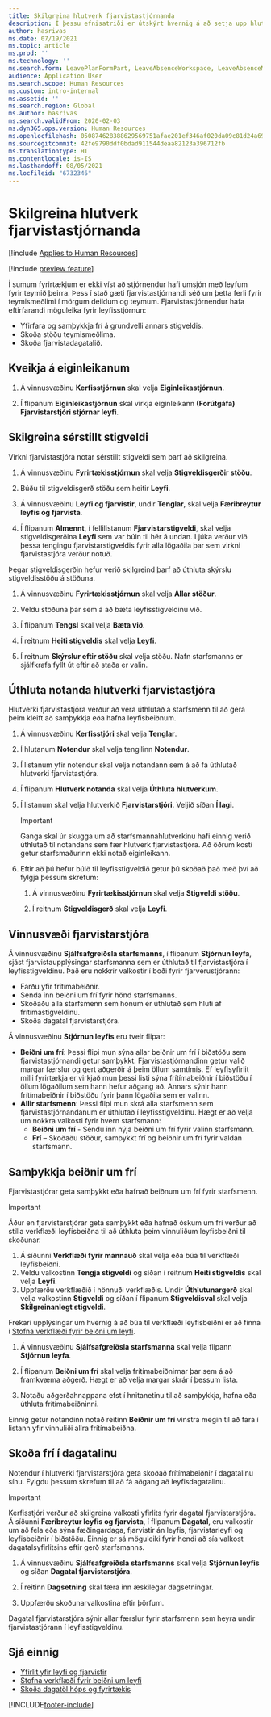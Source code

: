 ```yaml
---
title: Skilgreina hlutverk fjarvistastjórnanda
description: Í þessu efnisatriði er útskýrt hvernig á að setja upp hlutverk fjarvistastjórnanda fyrir stjórnun á leyfi starfsmanns.
author: hasrivas
ms.date: 07/19/2021
ms.topic: article
ms.prod: ''
ms.technology: ''
ms.search.form: LeavePlanFormPart, LeaveAbsenceWorkspace, LeaveAbsenceManager
audience: Application User
ms.search.scope: Human Resources
ms.custom: intro-internal
ms.assetid: ''
ms.search.region: Global
ms.author: hasrivas
ms.search.validFrom: 2020-02-03
ms.dyn365.ops.version: Human Resources
ms.openlocfilehash: 050874628388629569751afae201ef346af020da09c81d24a69e1a4b5eb41b6f
ms.sourcegitcommit: 42fe9790ddf0bdad911544deaa82123a396712fb
ms.translationtype: HT
ms.contentlocale: is-IS
ms.lasthandoff: 08/05/2021
ms.locfileid: "6732346"
---
```

# <a name="configure-the-absence-manager-role"></a>Skilgreina hlutverk fjarvistastjórnanda

[!include [Applies to Human Resources](../includes/applies-to-hr.md)]

[!include [preview feature](./includes/preview-feature.md)]

Í sumum fyrirtækjum er ekki víst að stjórnendur hafi umsjón með leyfum fyrir teymið þeirra. Þess í stað gæti fjarvistastjórnandi séð um þetta ferli fyrir teymismeðlimi í mörgum deildum og teymum. Fjarvistastjórnendur hafa eftirfarandi möguleika fyrir leyfisstjórnun:

- Yfirfara og samþykkja frí á grundvelli annars stigveldis.
- Skoða stöðu teymismeðlima.
- Skoða fjarvistadagatalið.

## <a name="turn-on-the-feature"></a>Kveikja á eiginleikanum

1. Á vinnusvæðinu **Kerfisstjórnun** skal velja **Eiginleikastjórnun**.

2. Í flipanum **Eiginleikastjórnun** skal virkja eiginleikann **(Forútgáfa) Fjarvistarstjóri stjórnar leyfi**.

## <a name="define-a-custom-hierarchy"></a>Skilgreina sérstillt stigveldi

Virkni fjarvistastjóra notar sérstillt stigveldi sem þarf að skilgreina.

1. Á vinnusvæðinu **Fyrirtækisstjórnun** skal velja **Stigveldisgerðir stöðu**.

2. Búðu til stigveldisgerð stöðu sem heitir **Leyfi**.

3. Á vinnusvæðinu **Leyfi og fjarvistir**, undir **Tenglar**, skal velja **Færibreytur leyfis og fjarvista**.

4. Í flipanum **Almennt**, í fellilistanum **Fjarvistarstigveldi**, skal velja stigveldisgerðina **Leyfi** sem var búin til hér á undan. Ljúka verður við þessa tengingu fjarvistarstigveldis fyrir alla lögaðila þar sem virkni fjarvistastjóra verður notuð.

Þegar stigveldisgerðin hefur verið skilgreind þarf að úthluta skýrslu stigveldisstöðu á stöðuna.

1. Á vinnusvæðinu **Fyrirtækisstjórnun** skal velja **Allar stöður**.

2. Veldu stöðuna þar sem á að bæta leyfisstigveldinu við.

3. Í flipanum **Tengsl** skal velja **Bæta við**.

4. Í reitnum **Heiti stigveldis** skal velja **Leyfi**.

5. Í reitnum **Skýrslur eftir stöðu** skal velja stöðu. Nafn starfsmanns er sjálfkrafa fyllt út eftir að staða er valin.

## <a name="assign-the-absence-manager-role-to-a-user"></a>Úthluta notanda hlutverki fjarvistastjóra

Hlutverki fjarvistastjóra verður að vera úthlutað á starfsmenn til að gera þeim kleift að samþykkja eða hafna leyfisbeiðnum.

1. Á vinnusvæðinu **Kerfisstjóri** skal velja **Tenglar**.

2. Í hlutanum **Notendur** skal velja tengilinn **Notendur**.

3. Í listanum yfir notendur skal velja notandann sem á að fá úthlutað hlutverki fjarvistastjóra.

4. Í flipanum **Hlutverk notanda** skal velja **Úthluta hlutverkum**.

5. Í listanum skal velja hlutverkið **Fjarvistarstjóri**. Veljið síðan **Í lagi**.

    > [!IMPORTANT]
    > Ganga skal úr skugga um að starfsmannahlutverkinu hafi einnig verið úthlutað til notandans sem fær hlutverk fjarvistastjóra. Að öðrum kosti getur starfsmaðurinn ekki notað eiginleikann.

6. Eftir að þú hefur búið til leyfisstigveldið getur þú skoðað það með því að fylgja þessum skrefum:

    1. Á vinnusvæðinu **Fyrirtækisstjórnun** skal velja **Stigveldi stöðu**.
    
    2. Í reitnum **Stigveldisgerð** skal velja **Leyfi**.

## <a name="absence-manager-workspace"></a>Vinnusvæði fjarvistarstjóra

Á vinnusvæðinu **Sjálfsafgreiðsla starfsmanns**, í flipanum **Stjórnun leyfa**, sjást fjarvistaupplýsingar starfsmanna sem er úthlutað til fjarvistastjóra í leyfisstigveldinu. Það eru nokkrir valkostir í boði fyrir fjarverustjórann: 
 - Farðu yfir frítímabeiðnir.</br>
 - Senda inn beiðni um frí fyrir hönd starfsmanns.</br>
 - Skoðaðu alla starfsmenn sem honum er úthlutað sem hluti af frítímastigveldinu.</br>
 - Skoða dagatal fjarvistarstjóra.</br>

Á vinnusvæðinu **Stjórnun leyfis** eru tveir flipar:
 - **Beiðni um frí**: Þessi flipi mun sýna allar beiðnir um frí í biðstöðu sem fjarvistastjórnandi getur samþykkt. Fjarvistastjórnandinn getur valið margar færslur og gert aðgerðir á þeim öllum samtímis. Ef leyfisyfirlit milli fyrirtækja er virkjað mun þessi listi sýna frítímabeiðnir í biðstöðu í öllum lögaðilum sem hann hefur aðgang að. Annars sýnir hann frítímabeiðnir í biðstöðu fyrir þann lögaðila sem er valinn. </br>
 - **Allir starfsmenn**: Þessi flipi mun skrá alla starfsmenn sem fjarvistastjórnandanum er úthlutað í leyfisstigveldinu. Hægt er að velja um nokkra valkosti fyrir hvern starfsmann:
    - **Beiðni um frí** - Sendu inn nýja beiðni um frí fyrir valinn starfsmann.</br>
    - **Frí** – Skoðaðu stöður, samþykkt frí og beiðnir um frí fyrir valdan starfsmann.</br>

## <a name="approve-time-off-requests"></a>Samþykkja beiðnir um frí

Fjarvistastjórar geta samþykkt eða hafnað beiðnum um frí fyrir starfsmenn. 

> [!IMPORTANT]
> Áður en fjarvistarstjórar geta samþykkt eða hafnað óskum um frí verður að stilla verkflæði leyfisbeiðna til að úthluta þeim vinnuliðum leyfisbeiðni til skoðunar.
>
> 1. Á síðunni **Verkflæði fyrir mannauð** skal velja eða búa til verkflæði leyfisbeiðni.
> 2. Veldu valkostinn **Tengja stigveldi** og síðan í reitnum **Heiti stigveldis** skal velja **Leyfi**.
> 3. Uppfærðu verkflæðið í hönnuði verkflæðis. Undir **Úthlutunargerð** skal velja valkostinn **Stigveldi** og síðan í flipanum **Stigveldisval** skal velja **Skilgreinanlegt stigveldi**.
>
> Frekari upplýsingar um hvernig á að búa til verkflæði leyfisbeiðni er að finna í [Stofna verkflæði fyrir beiðni um leyfi](hr-leave-and-absence-workflow.md).

1. Á vinnusvæðinu **Sjálfsafgreiðsla starfsmanna** skal velja flipann **Stjórnun leyfa**.

2. Í flipanum **Beiðni um frí** skal velja frítímabeiðnirnar þar sem á að framkvæma aðgerð. Hægt er að velja margar skrár í þessum lista.

3. Notaðu aðgerðahnappana efst í hnitanetinu til að samþykkja, hafna eða úthluta frítímabeiðninni. 

Einnig getur notandinn notað reitinn **Beiðnir um frí** vinstra megin til að fara í listann yfir vinnuliði allra frítímabeiðna. 

## <a name="view-time-off-in-the-calendar"></a>Skoða frí í dagatalinu

Notendur í hlutverki fjarvistarstjóra geta skoðað frítímabeiðnir í dagatalinu sínu. Fylgdu þessum skrefum til að fá aðgang að leyfisdagatalinu.

> [!IMPORTANT]
> Kerfisstjóri verður að skilgreina valkosti yfirlits fyrir dagatal fjarvistarstjóra. Á síðunni **Færibreytur leyfis og fjarvista**, í flipanum **Dagatal**, eru valkostir um að fela eða sýna fæðingardaga, fjarvistir án leyfis, fjarvistarleyfi og leyfisbeiðnir í biðstöðu. Einnig er sá möguleiki fyrir hendi að sía valkost dagatalsyfirlitsins eftir gerð starfsmanns.

1. Á vinnusvæðinu **Sjálfsafgreiðsla starfsmanns** skal velja **Stjórnun leyfis** og síðan **Dagatal fjarvistarstjóra**.

2. Í reitinn **Dagsetning** skal færa inn æskilegar dagsetningar.

3. Uppfærðu skoðunarvalkostina eftir þörfum.

Dagatal fjarvistarstjóra sýnir allar færslur fyrir starfsmenn sem heyra undir fjarvistastjórann í leyfisstigveldinu.

## <a name="see-also"></a>Sjá einnig

- [Yfirlit yfir leyfi og fjarvistir](hr-leave-and-absence-overview.md)
- [Stofna verkflæði fyrir beiðni um leyfi](hr-leave-and-absence-workflow.md)
- [Skoða dagatöl hóps og fyrirtækis](hr-employee-self-service-calendar.md)

[!INCLUDE[footer-include](../includes/footer-banner.md)]
